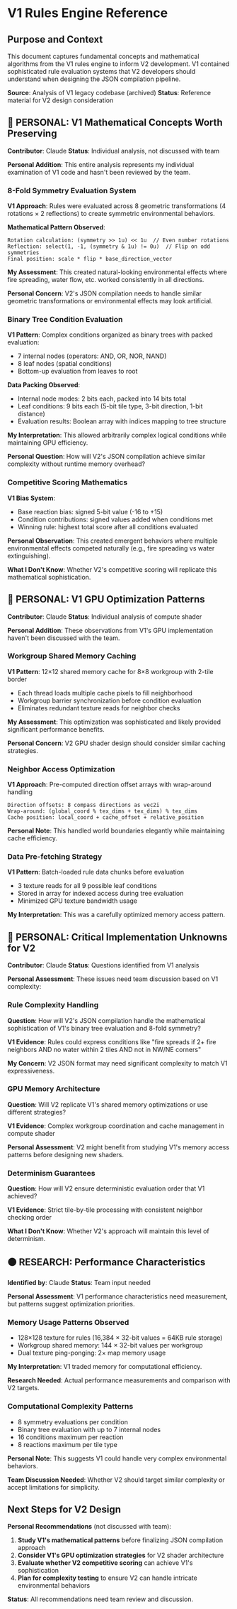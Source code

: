 # V1 Rules Engine Reference

## Purpose and Context

This document captures fundamental concepts and mathematical algorithms from the V1 rules engine to inform V2 development. V1 contained sophisticated rule evaluation systems that V2 developers should understand when designing the JSON compilation pipeline.

**Source**: Analysis of V1 legacy codebase (archived)
**Status**: Reference material for V2 design consideration

## 👤 PERSONAL: V1 Mathematical Concepts Worth Preserving
**Contributor**: Claude **Status**: Individual analysis, not discussed with team

**Personal Addition**: This entire analysis represents my individual examination of V1 code and hasn't been reviewed by the team.

### 8-Fold Symmetry Evaluation System

**V1 Approach**: Rules were evaluated across 8 geometric transformations (4 rotations × 2 reflections) to create symmetric environmental behaviors.

**Mathematical Pattern Observed**:
```
Rotation calculation: (symmetry >> 1u) << 1u  // Even number rotations
Reflection: select(1, -1, (symmetry & 1u) != 0u)  // Flip on odd symmetries
Final position: scale * flip * base_direction_vector
```

**My Assessment**: This created natural-looking environmental effects where fire spreading, water flow, etc. worked consistently in all directions.

**Personal Concern**: V2's JSON compilation needs to handle similar geometric transformations or environmental effects may look artificial.

### Binary Tree Condition Evaluation

**V1 Pattern**: Complex conditions organized as binary trees with packed evaluation:
- 7 internal nodes (operators: AND, OR, NOR, NAND)
- 8 leaf nodes (spatial conditions)
- Bottom-up evaluation from leaves to root

**Data Packing Observed**:
- Internal node modes: 2 bits each, packed into 14 bits total
- Leaf conditions: 9 bits each (5-bit tile type, 3-bit direction, 1-bit distance)
- Evaluation results: Boolean array with indices mapping to tree structure

**My Interpretation**: This allowed arbitrarily complex logical conditions while maintaining GPU efficiency.

**Personal Question**: How will V2's JSON compilation achieve similar complexity without runtime memory overhead?

### Competitive Scoring Mathematics

**V1 Bias System**:
- Base reaction bias: signed 5-bit value (-16 to +15)
- Condition contributions: signed values added when conditions met
- Winning rule: highest total score after all conditions evaluated

**Personal Observation**: This created emergent behaviors where multiple environmental effects competed naturally (e.g., fire spreading vs water extinguishing).

**What I Don't Know**: Whether V2's competitive scoring will replicate this mathematical sophistication.

## 👤 PERSONAL: V1 GPU Optimization Patterns
**Contributor**: Claude **Status**: Individual analysis of compute shader

**Personal Addition**: These observations from V1's GPU implementation haven't been discussed with the team.

### Workgroup Shared Memory Caching

**V1 Pattern**: 12×12 shared memory cache for 8×8 workgroup with 2-tile border
- Each thread loads multiple cache pixels to fill neighborhood
- Workgroup barrier synchronization before condition evaluation
- Eliminates redundant texture reads for neighbor checks

**My Assessment**: This optimization was sophisticated and likely provided significant performance benefits.

**Personal Concern**: V2 GPU shader design should consider similar caching strategies.

### Neighbor Access Optimization

**V1 Approach**: Pre-computed direction offset arrays with wrap-around handling
```
Direction offsets: 8 compass directions as vec2i
Wrap-around: (global_coord % tex_dims + tex_dims) % tex_dims
Cache position: local_coord + cache_offset + relative_position
```

**Personal Note**: This handled world boundaries elegantly while maintaining cache efficiency.

### Data Pre-fetching Strategy

**V1 Pattern**: Batch-loaded rule data chunks before evaluation
- 3 texture reads for all 9 possible leaf conditions
- Stored in array for indexed access during tree evaluation
- Minimized GPU texture bandwidth usage

**My Interpretation**: This was a carefully optimized memory access pattern.

## 👤 PERSONAL: Critical Implementation Unknowns for V2
**Contributor**: Claude **Status**: Questions identified from V1 analysis

**Personal Assessment**: These issues need team discussion based on V1 complexity:

### Rule Complexity Handling
**Question**: How will V2's JSON compilation handle the mathematical sophistication of V1's binary tree evaluation and 8-fold symmetry?

**V1 Evidence**: Rules could express conditions like "fire spreads if 2+ fire neighbors AND no water within 2 tiles AND not in NW/NE corners"

**My Concern**: V2 JSON format may need significant complexity to match V1 expressiveness.

### GPU Memory Architecture
**Question**: Will V2 replicate V1's shared memory optimizations or use different strategies?

**V1 Evidence**: Complex workgroup coordination and cache management in compute shader

**Personal Assessment**: V2 might benefit from studying V1's memory access patterns before designing new shaders.

### Determinism Guarantees  
**Question**: How will V2 ensure deterministic evaluation order that V1 achieved?

**V1 Evidence**: Strict tile-by-tile processing with consistent neighbor checking order

**What I Don't Know**: Whether V2's approach will maintain this level of determinism.

## 🟠 RESEARCH: Performance Characteristics
**Identified by**: Claude **Status**: Team input needed

**Personal Assessment**: V1 performance characteristics need measurement, but patterns suggest optimization priorities.

### Memory Usage Patterns Observed
- 128×128 texture for rules (16,384 × 32-bit values = 64KB rule storage)
- Workgroup shared memory: 144 × 32-bit values per workgroup
- Dual texture ping-ponging: 2× map memory usage

**My Interpretation**: V1 traded memory for computational efficiency.

**Research Needed**: Actual performance measurements and comparison with V2 targets.

### Computational Complexity Patterns
- 8 symmetry evaluations per condition
- Binary tree evaluation with up to 7 internal nodes
- 16 conditions maximum per reaction
- 8 reactions maximum per tile type

**Personal Note**: This suggests V1 could handle very complex environmental behaviors.

**Team Discussion Needed**: Whether V2 should target similar complexity or accept limitations for simplicity.

## Next Steps for V2 Design

**Personal Recommendations** (not discussed with team):

1. **Study V1's mathematical patterns** before finalizing JSON compilation approach
2. **Consider V1's GPU optimization strategies** for V2 shader architecture  
3. **Evaluate whether V2 competitive scoring** can achieve V1's sophistication
4. **Plan for complexity testing** to ensure V2 can handle intricate environmental behaviors

**Status**: All recommendations need team review and discussion.